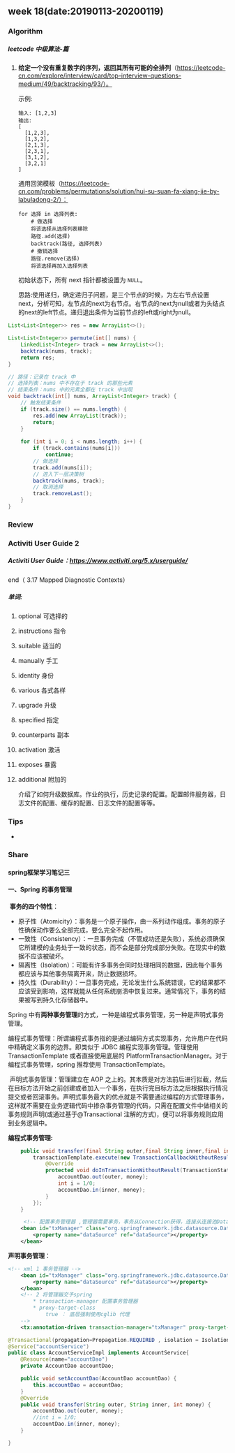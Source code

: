 

## week 18(date:20190113-20200119)

### Algorithm

##### leetcode 中级算法-篇

1. **给定一个没有重复数字的序列，返回其所有可能的全排列**（https://leetcode-cn.com/explore/interview/card/top-interview-questions-medium/49/backtracking/93/）。

   示例:
   
   ```
   输入: [1,2,3]
   输出:
   [
     [1,2,3],
     [1,3,2],
     [2,1,3],
     [2,3,1],
     [3,1,2],
     [3,2,1]
   ]
   
   ```
   
   通用回溯模板（https://leetcode-cn.com/problems/permutations/solution/hui-su-suan-fa-xiang-jie-by-labuladong-2/）：
   
   ```
   for 选择 in 选择列表:
       # 做选择
       将该选择从选择列表移除
       路径.add(选择)
       backtrack(路径, 选择列表)
       # 撤销选择
       路径.remove(选择)
       将该选择再加入选择列表
   ```
   
   初始状态下，所有 next 指针都被设置为 `NULL`。
   
   思路:使用递归，确定递归子问题，是三个节点的时候，为左右节点设置next，分析可知，左节点的next为右节点。右节点的next为null或者为头结点的next的left节点。递归退出条件为当前节点的left或right为null。

```java
List<List<Integer>> res = new ArrayList<>();

List<List<Integer>> permute(int[] nums) {
    LinkedList<Integer> track = new ArrayList<>();
    backtrack(nums, track);
    return res;
}

// 路径：记录在 track 中
// 选择列表：nums 中不存在于 track 的那些元素
// 结束条件：nums 中的元素全都在 track 中出现
void backtrack(int[] nums, ArrayList<Integer> track) {
    // 触发结束条件
    if (track.size() == nums.length) {
        res.add(new ArrayList(track));
        return;
    }
    
    for (int i = 0; i < nums.length; i++) {
        if (track.contains(nums[i]))
            continue;
        // 做选择
        track.add(nums[i]);
        // 进入下一层决策树
        backtrack(nums, track);
        // 取消选择
        track.removeLast();
    }
}
```

### Review

### Activiti User Guide 2

##### Activiti User Guide：https://www.activiti.org/5.x/userguide/

end（ 3.17 Mapped Diagnostic Contexts）	

##### 单词:

1. optional 可选择的

2. instructions 指令

3. suitable  适当的

4. manually 手工

5. identity  身份

6. various  各式各样

7. upgrade 升级

8. specified 指定

9. counterparts 副本

10. activation 激活

11. exposes  暴露

12. additional  附加的

    介绍了如何升级数据库。作业的执行，历史记录的配置。配置邮件服务器，日志文件的配置、缓存的配置、日志文件的配置等等。


### Tips

- 
  

### Share

#### spring框架学习笔记三

#### 	一、Spring 的事务管理

​		**事务的四个特性**：

- 原子性（Atomicity）：事务是一个原子操作，由一系列动作组成。事务的原子性确保动作要么全部完成，要么完全不起作用。
- 一致性（Consistency）：一旦事务完成（不管成功还是失败），系统必须确保它所建模的业务处于一致的状态，而不会是部分完成部分失败。在现实中的数据不应该被破坏。
- 隔离性（Isolation）：可能有许多事务会同时处理相同的数据，因此每个事务都应该与其他事务隔离开来，防止数据损坏。
- 持久性（Durability）：一旦事务完成，无论发生什么系统错误，它的结果都不应该受到影响，这样就能从任何系统崩溃中恢复过来。通常情况下，事务的结果被写到持久化存储器中。

Spring 中有**两种事务管理**的方式，一种是编程式事务管理，另一种是声明式事务管理。

​		编程式事务管理：所谓编程式事务指的是通过编码方式实现事务，允许用户在代码中精确定义事务的边界。即类似于 JDBC 编程实现事务管理。管理使用 TransactionTemplate 或者直接使用底层的 PlatformTransactionManager。对于编程式事务管理，spring 推荐使用 TransactionTemplate。

​		声明式事务管理：管理建立在 AOP 之上的。其本质是对方法前后进行拦截，然后在目标方法开始之前创建或者加入一个事务，在执行完目标方法之后根据执行情况提交或者回滚事务。声明式事务最大的优点就是不需要通过编程的方式管理事务，这样就不需要在业务逻辑代码中掺杂事务管理的代码，只需在配置文件中做相关的事务规则声明(或通过基于@Transactional 注解的方式)，便可以将事务规则应用到业务逻辑中。

**编程式事务管理:**

```java
    public void transfer(final String outer,final String inner,final int money) {
        transactionTemplate.execute(new TransactionCallbackWithoutResult() {
            @Override
            protected void doInTransactionWithoutResult(TransactionStatus arg0) {
                accountDao.out(outer, money);
                int i = 1/0;
                accountDao.in(inner, money);
            }
        });
    }
```

```xml
     <!-- 配置事务管理器 ,管理器需要事务，事务从Connection获得，连接从连接池DataSource获得 -->
    <bean id="txManager" class="org.springframework.jdbc.datasource.DataSourceTransactionManager">
        <property name="dataSource" ref="dataSource"></property>
    </bean>
```

**声明事务管理**：

```xml
<!-- xml 1 事务管理器 -->
    <bean id="txManager" class="org.springframework.jdbc.datasource.DataSourceTransactionManager">
        <property name="dataSource" ref="dataSource"></property>
    </bean>
    <!-- 2 将管理器交予spring
        * transaction-manager 配置事务管理器
        * proxy-target-class
            true ： 底层强制使用cglib 代理
    -->
    <tx:annotation-driven transaction-manager="txManager" proxy-target-class="true"/>
```

```java
@Transactional(propagation=Propagation.REQUIRED , isolation = Isolation.DEFAULT)
@Service("accountService")
public class AccountServiceImpl implements AccountService{
    @Resource(name="accountDao")
    private AccountDao accountDao;

    public void setAccountDao(AccountDao accountDao) {
        this.accountDao = accountDao;
    }
    @Override
    public void transfer(String outer, String inner, int money) {
        accountDao.out(outer, money);
        //int i = 1/0;
        accountDao.in(inner, money);
    }

}
```